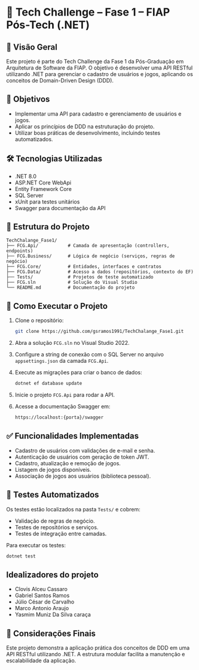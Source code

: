 # 📘 Tech Challenge – Fase 1 – FIAP Pós-Tech (.NET)

## 🧾 Visão Geral

Este projeto é parte do Tech Challenge da Fase 1 da Pós-Graduação em Arquitetura de Software da FIAP. O objetivo é desenvolver uma API RESTful utilizando .NET para gerenciar o cadastro de usuários e jogos, aplicando os conceitos de Domain-Driven Design (DDD).

## 🎯 Objetivos

- Implementar uma API para cadastro e gerenciamento de usuários e jogos.
- Aplicar os princípios de DDD na estruturação do projeto.
- Utilizar boas práticas de desenvolvimento, incluindo testes automatizados.

## 🛠️ Tecnologias Utilizadas

- .NET 8.0
- ASP.NET Core WebApi
- Entity Framework Core
- SQL Server
- xUnit para testes unitários
- Swagger para documentação da API

## 📁 Estrutura do Projeto

```
TechChalange_Fase1/
├── FCG.Api/           # Camada de apresentação (controllers, endpoints)
├── FCG.Business/      # Lógica de negócio (serviços, regras de negócio)
├── FCG.Core/          # Entidades, interfaces e contratos
├── FCG.Data/          # Acesso a dados (repositórios, contexto do EF)
├── Tests/             # Projetos de teste automatizado
├── FCG.sln            # Solução do Visual Studio
└── README.md          # Documentação do projeto
```

## 🚀 Como Executar o Projeto

1. Clone o repositório:

   ```bash
   git clone https://github.com/gsramos1991/TechChalange_Fase1.git
   ```

2. Abra a solução `FCG.sln` no Visual Studio 2022.

3. Configure a string de conexão com o SQL Server no arquivo `appsettings.json` da camada `FCG.Api`.

4. Execute as migrações para criar o banco de dados:

   ```bash
   dotnet ef database update
   ```

5. Inicie o projeto `FCG.Api` para rodar a API.

6. Acesse a documentação Swagger em:

   ```bash
   https://localhost:{porta}/swagger
   ```

## ✅ Funcionalidades Implementadas

- Cadastro de usuários com validações de e-mail e senha.
- Autenticação de usuários com geração de token JWT.
- Cadastro, atualização e remoção de jogos.
- Listagem de jogos disponíveis.
- Associação de jogos aos usuários (biblioteca pessoal).

## 🧪 Testes Automatizados

Os testes estão localizados na pasta `Tests/` e cobrem:

- Validação de regras de negócio.
- Testes de repositórios e serviços.
- Testes de integração entre camadas.

Para executar os testes:

```bash
dotnet test
```

## Idealizadores do projeto
- Clovis Alceu Cassaro
- Gabriel Santos Ramos
- Júlio César de Carvalho
- Marco Antonio Araujo
- Yasmim Muniz Da Silva caraça

## 📌 Considerações Finais

Este projeto demonstra a aplicação prática dos conceitos de DDD em uma API RESTful utilizando .NET. A estrutura modular facilita a manutenção e escalabilidade da aplicação.

